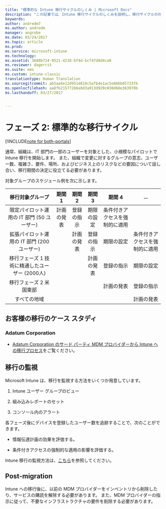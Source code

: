 ```yaml
---
title: "標準的な Intune 移行サイクルのしくみ | Microsoft Docs"
description: "この記事では、Intune 移行サイクルのしくみを説明し、移行サイクルの対応方法の例を示します。"
keywords: 
author: andredm7
ms.author: andredm
manager: angrobe
ms.date: 03/24/2017
ms.topic: article
ms.prod: 
ms.service: microsoft-intune
ms.technology: 
ms.assetid: 3688b724-9521-4210-bf4d-bcf47d8d4ca0
ms.reviewer: dagerrit
ms.suite: ems
ms.custom: intune-classic
translationtype: Human Translation
ms.sourcegitcommit: ab5aa4e12d951d818c5afb4e1ac5e866b05733fb
ms.openlocfilehash: aa8fb215772b6e8d3a913d929c030d68e363970b
ms.lasthandoff: 03/27/2017


---
```


# <a name="phase-2-typical-migration-cycle"></a>フェーズ 2: 標準的な移行サイクル

[!INCLUDE[note for both-portals](../includes/note-for-both-portals.md)]

通常、組織は、IT 部門の一部のユーザーを対象とした、小規模なパイロットで Intune 移行を開始します。 また、組織で変更に対するグループの意志、ユーザー数、複雑さ、要件、場所、およびビジネス上のリスクなどの要因について話し合い、移行期間の決定に役立てる必要があります。

対象グループのスケジュール例を次に示します。

  | **移行対象グループ** | **期間 1** | **期間 2** | **期間 3** | **期間 4** | **...**
|:---:|:---:|:---:|:---:|:---:|:---:|
| 限定パイロット運用の IT 部門 (50 ユーザー) | 計画の発表 | 登録の指示 | 期限の設定 | 条件付きアクセスを強制的に適用 |  |                                                        
| 拡張パイロット運用の IT 部門 (200 ユーザー) |  | 計画の発表 | 登録の指示 | 期限の設定 | 条件付きアクセスを強制的に適用 | 
| 移行フェーズ 1 技術に精通したユーザー (2000人) |  |  | 計画の発表 | 登録の指示 | 期限の設定 | 
| 移行フェーズ 2 米国東部 |  |  |  | 計画の発表 | 登録の指示 | 
| すべての地域 |  |  |  |  | 計画の発表 | 

## <a name="customer-migration-case-study"></a>お客様の移行のケース スタディ

### <a name="adatum-corporation"></a>Adatum Corporation

- [Adatum Corporation のサード パーティ MDM プロバイダーから Intune への移行プロセス](https://gallery.technet.microsoft.com/Intune-migration-guide-893a95e3?redir=0)をご覧ください。

## <a name="monitoring-migration"></a>移行の監視

Microsoft Intune は、移行を監視する方法をいくつか用意しています。

1.  Intune ユーザー グループのビュー

2.  組み込みレポートのセット

3.  コンソール内のアラート

各フェーズ後にデバイスを登録したユーザー数を追跡することで、次のことができます。

-   情報伝達計画の効果を評価する。

-   条件付きアクセスの強制的な適用の影響を評価する。

Intune 移行の監視方法は、[こちら](https://docs.microsoft.com/intune/deploy-use/understand-microsoft-intune-operations-by-using-reports)を参照してください。

## <a name="post-migration"></a>Post-migration

Intune への移行後に、以前の MDM プロバイダーをインベントリから削除したり、サービスの購読を解除する必要があります。 また、MDM プロバイダーの指示に従って、不要なインフラストラクチャの要件を削除する必要があります。

